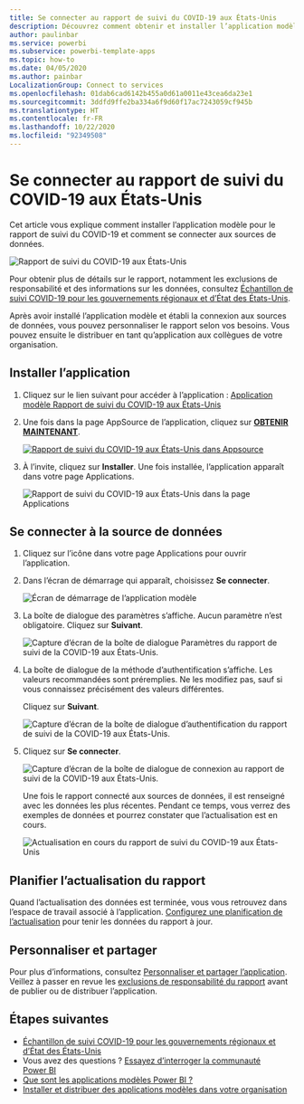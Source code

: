 ```yaml
---
title: Se connecter au rapport de suivi du COVID-19 aux États-Unis
description: Découvrez comment obtenir et installer l’application modèle Cas de COVID-19 aux États-Unis et comment se connecter aux données.
author: paulinbar
ms.service: powerbi
ms.subservice: powerbi-template-apps
ms.topic: how-to
ms.date: 04/05/2020
ms.author: painbar
LocalizationGroup: Connect to services
ms.openlocfilehash: 01dab6cad6142b455a0d61a0011e43cea6da23e1
ms.sourcegitcommit: 3ddfd9ffe2ba334a6f9d60f17ac7243059cf945b
ms.translationtype: HT
ms.contentlocale: fr-FR
ms.lasthandoff: 10/22/2020
ms.locfileid: "92349508"
---
```

# <a name="connect-to-the-covid-19-us-tracking-report"></a>Se connecter au rapport de suivi du COVID-19 aux États-Unis
Cet article vous explique comment installer l’application modèle pour le rapport de suivi du COVID-19 et comment se connecter aux sources de données.

![Rapport de suivi du COVID-19 aux États-Unis](media/service-connect-to-covid-19-tracking/service-covid-19-us-tracking-report-title-screen.png)

Pour obtenir plus de détails sur le rapport, notamment les exclusions de responsabilité et des informations sur les données, consultez [Échantillon de suivi COVID-19 pour les gouvernements régionaux et d’État des États-Unis](../create-reports/sample-covid-19-us.md).

Après avoir installé l’application modèle et établi la connexion aux sources de données, vous pouvez personnaliser le rapport selon vos besoins. Vous pouvez ensuite le distribuer en tant qu’application aux collègues de votre organisation.

## <a name="install-the-app"></a>Installer l’application

1. Cliquez sur le lien suivant pour accéder à l’application : [Application modèle Rapport de suivi du COVID-19 aux États-Unis](https://app.powerbi.com/groups/me/getapps/services/pbi-contentpacks.covid19ms)

1. Une fois dans la page AppSource de l’application, cliquez sur [**OBTENIR MAINTENANT**](https://app.powerbi.com/groups/me/getapps/services/pbi-contentpacks.covid19ms).

    [![Rapport de suivi du COVID-19 aux États-Unis dans Appsource](media/service-connect-to-covid-19-tracking/service-covid-19-us-tracking-report-appsource-icon.png)](https://app.powerbi.com/groups/me/getapps/services/pbi-contentpacks.covid19ms)

1. À l’invite, cliquez sur **Installer**. Une fois installée, l’application apparaît dans votre page Applications.

   ![Rapport de suivi du COVID-19 aux États-Unis dans la page Applications](media/service-connect-to-covid-19-tracking/service-covid-19-us-tracking-report-apps-page-icon.png)

## <a name="connect-to-data-sources"></a>Se connecter à la source de données

1. Cliquez sur l’icône dans votre page Applications pour ouvrir l’application.

1. Dans l’écran de démarrage qui apparaît, choisissez **Se connecter**.

   ![Écran de démarrage de l’application modèle](media/service-connect-to-covid-19-tracking/service-covid-19-us-tracking-report-splash-screen.png)

1. La boîte de dialogue des paramètres s’affiche. Aucun paramètre n’est obligatoire. Cliquez sur **Suivant**.

   ![Capture d’écran de la boîte de dialogue Paramètres du rapport de suivi de la COVID-19 aux États-Unis.](media/service-connect-to-covid-19-tracking/service-covid-19-us-tracking-report-parameters-dialog.png)

1. La boîte de dialogue de la méthode d’authentification s’affiche. Les valeurs recommandées sont préremplies. Ne les modifiez pas, sauf si vous connaissez précisément des valeurs différentes.

    Cliquez sur **Suivant**.

   ![Capture d’écran de la boîte de dialogue d’authentification du rapport de suivi de la COVID-19 aux États-Unis.](media/service-connect-to-covid-19-tracking/service-covid-19-us-tracking-report-authentication-dialog.png)

1. Cliquez sur **Se connecter**.

   ![Capture d’écran de la boîte de dialogue de connexion au rapport de suivi de la COVID-19 aux États-Unis.](media/service-connect-to-covid-19-tracking/service-covid-19-us-tracking-report-signin-dialog.png)
 
   Une fois le rapport connecté aux sources de données, il est renseigné avec les données les plus récentes. Pendant ce temps, vous verrez des exemples de données et pourrez constater que l’actualisation est en cours.

   ![Actualisation en cours du rapport de suivi du COVID-19 aux États-Unis](media/service-connect-to-covid-19-tracking/service-covid-19-us-tracking-report-refresh-monitor.png)

## <a name="schedule-report-refresh"></a>Planifier l’actualisation du rapport

Quand l’actualisation des données est terminée, vous vous retrouvez dans l’espace de travail associé à l’application. [Configurez une planification de l’actualisation](../connect-data/refresh-scheduled-refresh.md) pour tenir les données du rapport à jour.

## <a name="customize-and-share"></a>Personnaliser et partager

Pour plus d’informations, consultez [Personnaliser et partager l’application](../connect-data/service-template-apps-install-distribute.md#customize-and-share-the-app). Veillez à passer en revue les [exclusions de responsabilité du rapport](../create-reports/sample-covid-19-us.md#disclaimers) avant de publier ou de distribuer l’application.

## <a name="next-steps"></a>Étapes suivantes
* [Échantillon de suivi COVID-19 pour les gouvernements régionaux et d’État des États-Unis](../create-reports/sample-covid-19-us.md)
* Vous avez des questions ? [Essayez d’interroger la communauté Power BI](https://community.powerbi.com/)
* [Que sont les applications modèles Power BI ?](../connect-data/service-template-apps-overview.md)
* [Installer et distribuer des applications modèles dans votre organisation](../connect-data/service-template-apps-install-distribute.md)
